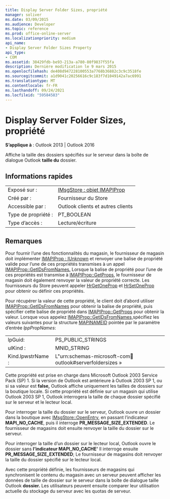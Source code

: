 ```yaml
---
title: Display Server Folder Sizes, propriété
manager: soliver
ms.date: 03/09/2015
ms.audience: Developer
ms.topic: reference
ms.prod: office-online-server
ms.localizationpriority: medium
api_name:
- Display Server Folder Sizes Property
api_type:
- COM
ms.assetid: 38429fdb-be93-213a-a780-80f9837f55fa
description: Dernière modification le 9 mars 2015
ms.openlocfilehash: de408d947228100553a7768b36882c3c9c3518fe
ms.sourcegitcommit: a1d9041c20256616c9c183f7d1049142a7ac6991
ms.translationtype: MT
ms.contentlocale: fr-FR
ms.lasthandoff: 09/24/2021
ms.locfileid: "59584583"
---
```

# <a name="display-server-folder-sizes-property"></a>Display Server Folder Sizes, propriété

  
  
**S’applique à** : Outlook 2013 | Outlook 2016 
  
Affiche la taille des dossiers spécifiés sur le serveur dans la boîte de dialogue Outlook **taille du** dossier. 
  
## <a name="quick-info"></a>Informations rapides

|||
|:-----|:-----|
|Exposé sur :  <br/> |[IMsgStore : objet IMAPIProp](imsgstoreimapiprop.md)  <br/> |
|Créé par :  <br/> |Fournisseur du Store  <br/> |
|Accessible par :  <br/> |Outlook clients et autres clients  <br/> |
|Type de propriété :  <br/> |PT_BOOLEAN  <br/> |
|Type d’accès :  <br/> |Lecture/écriture  <br/> |
   
## <a name="remarks"></a>Remarques

Pour fournir l’une des fonctionnalités du magasin, le fournisseur de magasin doit implémenter [IMAPIProp : IUnknown](imapipropiunknown.md) et renvoyer une balise de propriété valide pour l’une de ces propriétés transmises à un appel [IMAPIProp::GetIDsFromNames.](imapiprop-getidsfromnames.md) Lorsque la balise de propriété pour l’une de ces propriétés est transmise à [IMAPIProp::GetProps](imapiprop-getprops.md), le fournisseur de magasin doit également renvoyer la valeur de propriété correcte. Les fournisseurs du Store peuvent appeler [HrGetOneProp](hrgetoneprop.md) et [HrSetOneProp](hrsetoneprop.md) pour obtenir ou définir ces propriétés. 
  
Pour récupérer la valeur de cette propriété, le client doit d’abord utiliser [IMAPIProp::GetIDsFromNames](imapiprop-getidsfromnames.md) pour obtenir la balise de propriété, puis spécifier cette balise de propriété dans [IMAPIProp::GetProps](imapiprop-getprops.md) pour obtenir la valeur. Lorsque vous appelez [IMAPIProp::GetIDsFromNames,](imapiprop-getidsfromnames.md)spécifiez les valeurs suivantes pour la structure [MAPINAMEID](mapinameid.md) pointée par le paramètre d’entrée  _lppPropNames_:
  
|||
|:-----|:-----|
|lpGuid:  <br/> |PS_PUBLIC_STRINGS  <br/> |
|ulKind :  <br/> |MNID_STRING  <br/> |
|Kind.lpwstrName :  <br/> |L"urn:schemas-microsoft-com:office:outlook#serverfoldersizes »  <br/> |
   
Cette propriété est prise en charge dans Microsoft Outlook 2003 Service Pack (SP) 1. Si la version de Outlook est antérieure à Outlook 2003 SP 1, ou si sa valeur est **false,** Outlook affiche uniquement les tailles de dossiers sur la boutique locale. Si cette propriété est définie sur un magasin qui utilise Outlook 2003 SP 1, Outlook interrogera la taille de chaque dossier spécifié sur le serveur et le lecteur local. 
  
Pour interroger la taille du dossier sur le serveur, Outlook ouvre un dossier dans la boutique avec [IMsgStore::OpenEntry](imsgstore-openentry.md), en passant l’indicateur **MAPI_NO_CACHE**, puis il interroge **PR_MESSAGE_SIZE_EXTENDED**. Le fournisseur de magasins doit ensuite renvoyer la taille du dossier sur le serveur.
  
Pour interroger la taille d’un dossier sur le lecteur local, Outlook ouvre le dossier sans **l’indicateur MAPI_NO_CACHE'** Il interroge ensuite **PR_MESSAGE_SIZE_EXTENDED**; Le fournisseur de magasins doit renvoyer la taille du dossier spécifié sur le lecteur local.
  
Avec cette propriété définie, les fournisseurs de magasins qui synchronisent le contenu du magasin avec un serveur peuvent afficher les données de taille de dossier sur le serveur dans la boîte de dialogue taille Outlook **dossier.** Les utilisateurs peuvent ensuite comparer leur utilisation actuelle du stockage du serveur avec les quotas de serveur. 
  

